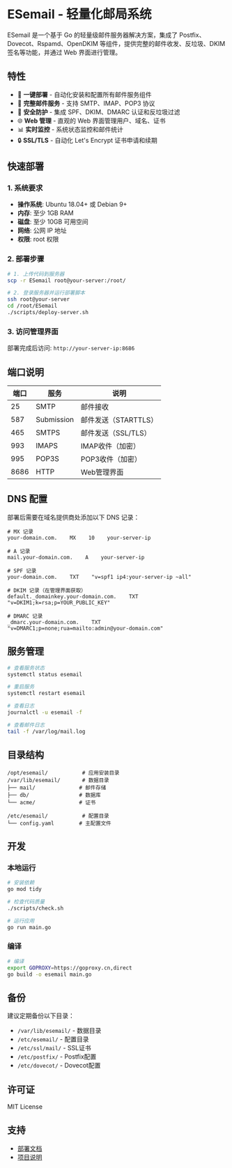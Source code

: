# ESemail - 轻量化邮局系统

ESemail 是一个基于 Go 的轻量级邮件服务器解决方案，集成了 Postfix、Dovecot、Rspamd、OpenDKIM 等组件，提供完整的邮件收发、反垃圾、DKIM 签名等功能，并通过 Web 界面进行管理。

## 特性

- 🚀 **一键部署** - 自动化安装和配置所有邮件服务组件
- 📧 **完整邮件服务** - 支持 SMTP、IMAP、POP3 协议
- 🔐 **安全防护** - 集成 SPF、DKIM、DMARC 认证和反垃圾过滤
- 🌐 **Web 管理** - 直观的 Web 界面管理用户、域名、证书
- 📊 **实时监控** - 系统状态监控和邮件统计
- 🔒 **SSL/TLS** - 自动化 Let's Encrypt 证书申请和续期

## 快速部署

### 1. 系统要求

- **操作系统**: Ubuntu 18.04+ 或 Debian 9+
- **内存**: 至少 1GB RAM
- **磁盘**: 至少 10GB 可用空间
- **网络**: 公网 IP 地址
- **权限**: root 权限

### 2. 部署步骤

```bash
# 1. 上传代码到服务器
scp -r ESemail root@your-server:/root/

# 2. 登录服务器并运行部署脚本
ssh root@your-server
cd /root/ESemail
./scripts/deploy-server.sh
```

### 3. 访问管理界面

部署完成后访问: `http://your-server-ip:8686`

## 端口说明

| 端口 | 服务 | 说明 |
|------|------|------|
| 25   | SMTP | 邮件接收 |
| 587  | Submission | 邮件发送（STARTTLS） |
| 465  | SMTPS | 邮件发送（SSL/TLS） |
| 993  | IMAPS | IMAP收件（加密） |
| 995  | POP3S | POP3收件（加密） |
| 8686 | HTTP | Web管理界面 |

## DNS 配置

部署后需要在域名提供商处添加以下 DNS 记录：

```dns
# MX 记录
your-domain.com.    MX    10    your-server-ip

# A 记录  
mail.your-domain.com.    A    your-server-ip

# SPF 记录
your-domain.com.    TXT    "v=spf1 ip4:your-server-ip ~all"

# DKIM 记录（在管理界面获取）
default._domainkey.your-domain.com.    TXT    "v=DKIM1;k=rsa;p=YOUR_PUBLIC_KEY"

# DMARC 记录
_dmarc.your-domain.com.    TXT    "v=DMARC1;p=none;rua=mailto:admin@your-domain.com"
```

## 服务管理

```bash
# 查看服务状态
systemctl status esemail

# 重启服务
systemctl restart esemail

# 查看日志
journalctl -u esemail -f

# 查看邮件日志
tail -f /var/log/mail.log
```

## 目录结构

```
/opt/esemail/           # 应用安装目录
/var/lib/esemail/       # 数据目录
├── mail/              # 邮件存储
├── db/                # 数据库
└── acme/              # 证书

/etc/esemail/           # 配置目录
└── config.yaml        # 主配置文件
```

## 开发

### 本地运行

```bash
# 安装依赖
go mod tidy

# 检查代码质量
./scripts/check.sh

# 运行应用
go run main.go
```

### 编译

```bash
# 编译
export GOPROXY=https://goproxy.cn,direct
go build -o esemail main.go
```

## 备份

建议定期备份以下目录：
- `/var/lib/esemail/` - 数据目录
- `/etc/esemail/` - 配置目录
- `/etc/ssl/mail/` - SSL证书
- `/etc/postfix/` - Postfix配置
- `/etc/dovecot/` - Dovecot配置

## 许可证

MIT License

## 支持

- [部署文档](DEPLOYMENT.md)
- [项目说明](CLAUDE.md)